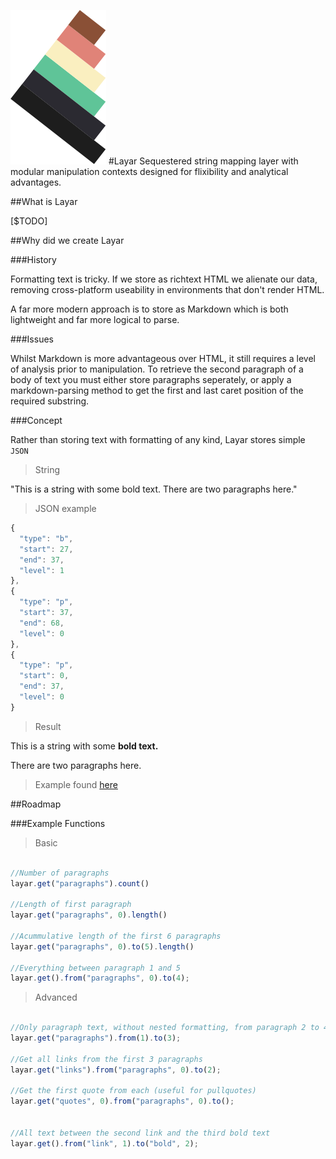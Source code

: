 ![Layar](layar.png) 
#Layar
Sequestered string mapping layer with modular manipulation contexts designed for flixibility and analytical advantages.

##What is Layar

[$TODO]

##Why did we create Layar

###History

Formatting text is tricky. If we store as richtext HTML we alienate our data, removing cross-platform useability in environments that don't render HTML.

A far more modern approach is to store as Markdown which is both lightweight and far more logical to parse. 

###Issues

Whilst Markdown is more advantageous over HTML, it still requires a level of analysis prior to manipulation. To retrieve the second paragraph of a body of text you must either store paragraphs seperately, or apply a markdown-parsing method to get the first and last caret position of the required substring. 

###Concept

Rather than storing text with formatting of any kind, Layar stores simple `JSON` 

> String

"This is a string with some bold text. There are two paragraphs here."

> JSON example

```js
{
  "type": "b",
  "start": 27,
  "end": 37,
  "level": 1
},
{
  "type": "p",
  "start": 37,
  "end": 68,
  "level": 0
},
{
  "type": "p",
  "start": 0,
  "end": 37,
  "level": 0
}
```

> Result

<p>This is a string with some <b>bold text.</b></p><p> There are two paragraphs here.</p>

> Example found [here](http://jsfiddle.net/arthurmingard/srkedupw/6/)

##Roadmap

###Example Functions

> Basic

```js

//Number of paragraphs
layar.get("paragraphs").count()

//Length of first paragraph
layar.get("paragraphs", 0).length()

//Acummulative length of the first 6 paragraphs
layar.get("paragraphs", 0).to(5).length()

//Everything between paragraph 1 and 5
layar.get().from("paragraphs", 0).to(4);

```

> Advanced

```js

//Only paragraph text, without nested formatting, from paragraph 2 to 4
layar.get("paragraphs").from(1).to(3);

//Get all links from the first 3 paragraphs
layar.get("links").from("paragraphs", 0).to(2);

//Get the first quote from each (useful for pullquotes)
layar.get("quotes", 0).from("paragraphs", 0).to();


//All text between the second link and the third bold text
layar.get().from("link", 1).to("bold", 2);

```

